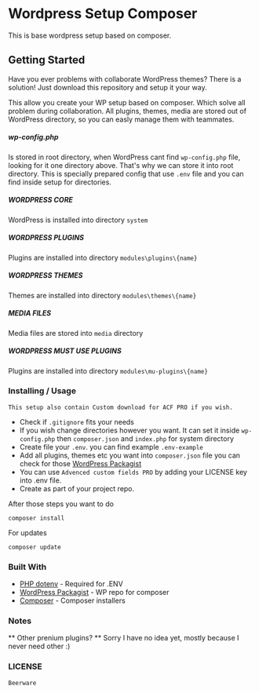 # Wordpress Setup Composer

This is base wordpress setup based on composer.

## Getting Started 

Have you ever problems with collaborate WordPress themes? There is a solution! 
Just download this repository and setup it your way.

This allow you create your WP setup based on composer. Which solve all problem during collaboration.
All plugins, themes, media are stored out of WordPress directory, so you can easly manage them with teammates.

##### wp-config.php 
Is stored in root directory, when WordPress cant find `wp-config.php` file, looking for it one directory above. That's why we can store it into root directory.
This is specially prepared config that use `.env` file and you can find inside setup for directories.

##### WORDPRESS CORE

WordPress is installed into directory `system`

##### WORDPRESS PLUGINS 

Plugins are installed into directory `modules\plugins\{name}`

##### WORDPRESS THEMES 

Themes are installed into directory `modules\themes\{name}`

##### MEDIA FILES 

Media files are stored into `media` directory

##### WORDPRESS MUST USE PLUGINS 

Plugins are installed into directory `modules\mu-plugins\{name}`

### Installing / Usage

```
This setup also contain Custom download for ACF PRO if you wish.
```

* Check if `.gitignore` fits your needs
* If you wish change directories however you want. It can set it inside `wp-config.php` then `composer.json` and `index.php` for system directory
* Create file your `.env`.  you can find example `.env-example`
* Add all plugins, themes etc you want into `composer.json` file you can check for those [WordPress Packagist](https://wpackagist.org/)
* You can use `Advenced custom fields PRO` by adding your LICENSE key into .env file.
* Create as part of your project repo.


After those steps you want to do 
```
composer install
```
For updates
```
composer update
```

### Built With
* [PHP dotenv](https://github.com/vlucas/phpdotenv) - Required for .ENV
* [WordPress Packagist](https://wpackagist.org/) - WP repo for composer
* [Composer](https://github.com/composer/installers) - Composer installers

### Notes

** Other prenium plugins? **
Sorry I have no idea yet, mostly because I never need other :)

### LICENSE
```
Beerware
```